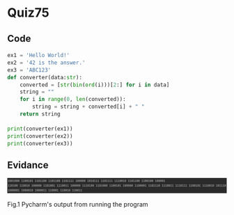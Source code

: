 # Quiz75
## Code
```.py
ex1 = 'Hello World!'
ex2 = '42 is the answer.'
ex3 = 'ABC123'
def converter(data:str):
    converted = [str(bin(ord(i)))[2:] for i in data]
    string = ""
    for i in range(0, len(converted)):
        string = string + converted[i] + " "
    return string

print(converter(ex1))
print(converter(ex2))
print(converter(ex3))
```
## Evidance
![](https://github.com/MeisaChi/Year2/blob/main/photo/quiz75.png)

Fig.1 Pycharm's output from running the program
